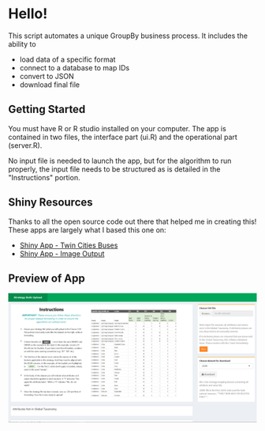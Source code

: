 # Hello!
This script automates a unique GroupBy business process. It includes the ability to
* load data of a specific format
* connect to a database to map IDs
* convert to JSON
* download final file

## Getting Started
You must have R or R studio installed on your computer. The app is contained in two files, the interface part (ui.R) and the operational part (server.R).

No input file is needed to launch the app, but for the algorithm to run properly, the input file needs to be structured as is detailed in the "Instructions" portion.

## Shiny Resources
Thanks to all the open source code out there that helped me in creating this! These apps are largely what I based this one on:
* [Shiny App - Twin Cities Buses](https://shiny.rstudio.com/gallery/bus-dashboard.html)
* [Shiny App - Image Output](https://shiny.rstudio.com/gallery/image-output.html)

## Preview of App
![Alt text](https://github.com/akokotis/strategy-bulk-upload-json/blob/master/images/Dashboard_Preview.PNG)
